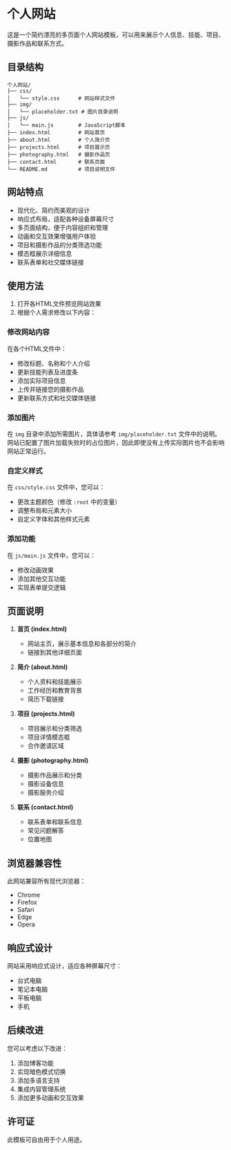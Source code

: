 # 个人网站

这是一个简约漂亮的多页面个人网站模板，可以用来展示个人信息、技能、项目、摄影作品和联系方式。

## 目录结构

```
个人网站/
├── css/
│   └── style.css      # 网站样式文件
├── img/
│   └── placeholder.txt # 图片目录说明
├── js/
│   └── main.js        # JavaScript脚本
├── index.html         # 网站首页
├── about.html         # 个人简介页
├── projects.html      # 项目展示页
├── photography.html   # 摄影作品页
├── contact.html       # 联系页面
└── README.md          # 项目说明文件
```

## 网站特点

- 现代化、简约而美观的设计
- 响应式布局，适配各种设备屏幕尺寸
- 多页面结构，便于内容组织和管理
- 动画和交互效果增强用户体验
- 项目和摄影作品的分类筛选功能
- 模态框展示详细信息
- 联系表单和社交媒体链接

## 使用方法

1. 打开各HTML文件预览网站效果
2. 根据个人需求修改以下内容：

### 修改网站内容

在各个HTML文件中：
- 修改标题、名称和个人介绍
- 更新技能列表及进度条
- 添加实际项目信息
- 上传并链接您的摄影作品
- 更新联系方式和社交媒体链接

### 添加图片

在 `img` 目录中添加所需图片，具体请参考 `img/placeholder.txt` 文件中的说明。网站已配置了图片加载失败时的占位图片，因此即使没有上传实际图片也不会影响网站正常运行。

### 自定义样式

在 `css/style.css` 文件中，您可以：
- 更改主题颜色（修改 `:root` 中的变量）
- 调整布局和元素大小
- 自定义字体和其他样式元素

### 添加功能

在 `js/main.js` 文件中，您可以：
- 修改动画效果
- 添加其他交互功能
- 实现表单提交逻辑

## 页面说明

1. **首页 (index.html)**
   - 网站主页，展示基本信息和各部分的简介
   - 链接到其他详细页面

2. **简介 (about.html)**
   - 个人资料和技能展示
   - 工作经历和教育背景
   - 简历下载链接

3. **项目 (projects.html)**
   - 项目展示和分类筛选
   - 项目详情模态框
   - 合作邀请区域

4. **摄影 (photography.html)**
   - 摄影作品展示和分类
   - 摄影设备信息
   - 摄影服务介绍

5. **联系 (contact.html)**
   - 联系表单和联系信息
   - 常见问题解答
   - 位置地图

## 浏览器兼容性

此网站兼容所有现代浏览器：
- Chrome
- Firefox
- Safari
- Edge
- Opera

## 响应式设计

网站采用响应式设计，适应各种屏幕尺寸：
- 台式电脑
- 笔记本电脑
- 平板电脑
- 手机

## 后续改进

您可以考虑以下改进：
1. 添加博客功能
2. 实现暗色模式切换
3. 添加多语言支持
4. 集成内容管理系统
5. 添加更多动画和交互效果

## 许可证

此模板可自由用于个人用途。 